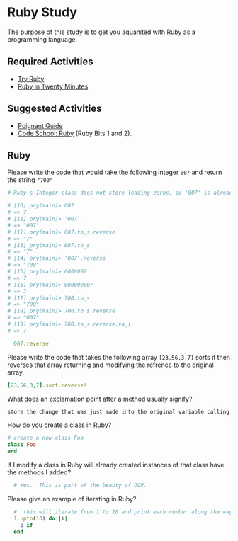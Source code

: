 # Ruby Study

The purpose of this study is to get you aquanited with Ruby as a programming
language.

## Required Activities

-   [Try Ruby](http://tryruby.org/)
-   [Ruby in Twenty Minutes](https://www.ruby-lang.org/en/documentation/quickstart/)

## Suggested Activities

-   [Poignant Guide](http://poignant.guide/)
-   [Code School: Ruby](https://www.codeschool.com/learn/ruby) (Ruby Bits 1 and 2).

## Ruby

Please write the code that would take the following integer `007` and return the
string `"700"`

```ruby
# Ruby's Integer class does not store leading zeros, so '007' is already an impossible thing for Ruby to store as an integer.  However, if you want to take the string '007' and return the string "700" you would use the following code

# [10] pry(main)> 007
# => 7
# [11] pry(main)> '007'
# => "007"
# [12] pry(main)> 007.to_s.reverse
# => "7"
# [13] pry(main)> 007.to_s
# => "7"
# [14] pry(main)> '007'.reverse
# => "700"
# [15] pry(main)> 0000007
# => 7
# [16] pry(main)> 000000007
# => 7
# [17] pry(main)> 700.to_s
# => "700"
# [18] pry(main)> 700.to_s.reverse
# => "007"
# [19] pry(main)> 700.to_s.reverse.to_i
# => 7

  007.reverse
```

Please write the code that takes the following array `[23,56,3,7]` sorts it
then reverses that array returning and modifying the refrence to the original
array.

```ruby
[23,56,3,7].sort.reverse!
```

What does an exclamation point after a method usually signify?

```ruby
store the change that was just made into the original variable calling the action that caused the change.
```

How do you create a class in Ruby?

```ruby
# create a new class Foo
class Foo
end
```

If I modify a class in Ruby will already created instances of that class have
the methods I added?

```ruby
  # Yes.  This is part of the beauty of OOP.
```

Please give an example of iterating in Ruby?

```ruby
  #  this will iterate from 1 to 10 and print each number along the way
  1.upto(10) do |i|
    p if
  end
```
